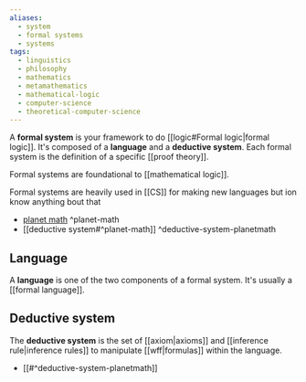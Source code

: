 ```yaml
---
aliases:
  - system
  - formal systems
  - systems
tags:
  - linguistics
  - philosophy
  - mathematics
  - metamathematics
  - mathematical-logic
  - computer-science
  - theoretical-computer-science
---
```

A **formal system** is your framework to do [[logic#Formal logic|formal logic]].
It's composed of a **language** and a **deductive system**.
Each formal system is the definition of a specific [[proof theory]].

Formal systems are foundational to [[mathematical logic]].

Formal systems are heavily used in [[CS]] for making new languages but ion know anything bout that

- [planet math](https://planetmath.org/FormalSystem) ^planet-math
- [[deductive system#^planet-math]] ^deductive-system-planetmath

## Language

A **language** is one of the two components of a formal system.
It's usually a [[formal language]].

## Deductive system

The **deductive system** is the set of [[axiom|axioms]] and [[inference rule|inference rules]] to manipulate [[wff|formulas]] within the language.

- [[#^deductive-system-planetmath]]